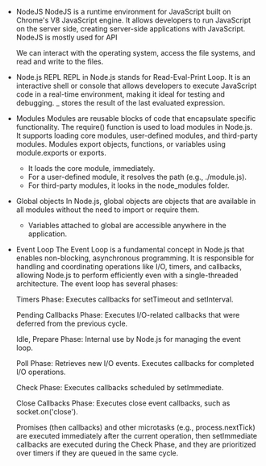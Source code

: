 - NodeJS
  NodeJS is a runtime environment for JavaScript built on Chrome's V8 JavaScript engine. It allows developers to run JavaScript on the server side, creating server-side applications with JavaScript.
  NodeJS is mostly used for API

  We can interact with the operating system, access the file systems, and read and write to the files.

- Node.js REPL
  REPL in Node.js stands for Read-Eval-Print Loop. It is an interactive shell or console that allows developers to execute JavaScript code in a real-time environment, making it ideal for testing and debugging.
  _ stores the result of the last evaluated expression.

- Modules
  Modules are reusable blocks of code that encapsulate specific functionality.
  The require() function is used to load modules in Node.js. It supports loading core modules, user-defined modules, and third-party modules.
  Modules export objects, functions, or variables using module.exports or exports.

  - It loads the core module, immediately.
  - For a user-defined module, it resolves the path (e.g., ./module.js).
  - For third-party modules, it looks in the node_modules folder.

- Global objects
  In Node.js, global objects are objects that are available in all modules without the need to import or require them.

  - Variables attached to global are accessible anywhere in the application.

- Event Loop
  The Event Loop is a fundamental concept in Node.js that enables non-blocking, asynchronous programming. It is responsible for handling and coordinating operations like I/O, timers, and callbacks, allowing Node.js to perform efficiently even with a single-threaded architecture.
  The event loop has several phases:

  Timers Phase:
  Executes callbacks for setTimeout and setInterval.

  Pending Callbacks Phase:
  Executes I/O-related callbacks that were deferred from the previous cycle.

  Idle, Prepare Phase:
  Internal use by Node.js for managing the event loop.

  Poll Phase:
  Retrieves new I/O events.
  Executes callbacks for completed I/O operations.

  Check Phase:
  Executes callbacks scheduled by setImmediate.

  Close Callbacks Phase:
  Executes close event callbacks, such as socket.on('close').

  Promises (then callbacks) and other microtasks (e.g., process.nextTick) are executed immediately after the current operation, then setImmediate callbacks are executed during the Check Phase, and they are prioritized over timers if they are queued in the same cycle.
